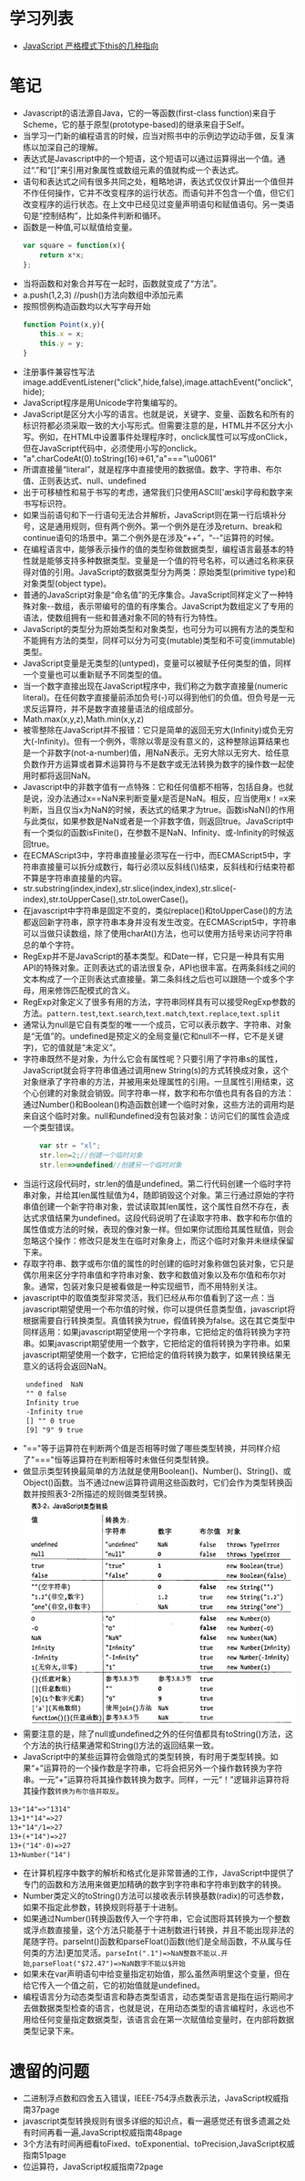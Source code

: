 # 学习列表
* [JavaScript 严格模式下this的几种指向](https://segmentfault.com/a/1190000010108912)

# 笔记
* Javascript的语法源自Java，它的一等函数(first-class function)来自于Scheme，它的基于原型(prototype-based)的继承来自于Self。
* 当学习一门新的编程语言的时候，应当对照书中的示例边学边动手做，反复演练以加深自己的理解。
* 表达式是Javascript中的一个短语，这个短语可以通过运算得出一个值。通过“.”和“[]”来引用对象属性或数组元素的值就构成一个表达式。
* 语句和表达式之间有很多共同之处，粗略地讲，表达式仅仅计算出一个值但并不作任何操作，它并不改变程序的运行状态。而语句并不包含一个值，但它们改变程序的运行状态。在上文中已经见过变量声明语句和赋值语句。另一类语句是“控制结构”，比如条件判断和循环。
* 函数是一种值,可以赋值给变量。
	```javascript
	var square = function(x){
		return x*x;
	};
	```
* 当将函数和对象合并写在一起时，函数就变成了“方法”。
* a.push(1,2,3) //push()方法向数组中添加元素
* 按照惯例构造函数均以大写字母开始
	```javascript
	function Point(x,y){
		this.x = x;
		this.y = y;
	}
	```
* 注册事件兼容性写法image.addEventListener("click",hide,false),image.attachEvent("onclick",hide);
* JavaScript程序是用Unicode字符集编写的。
* JavaScript是区分大小写的语言。也就是说，关键字、变量、函数名和所有的标识符都必须采取一致的大小写形式。但需要注意的是，HTML并不区分大小写。例如，在HTML中设置事件处理程序时，onclick属性可以写成onClick，但在JavaScript代码中，必须使用小写的onclick。
* "a".charCodeAt(0).toString(16)=>61,"a"==="\u0061"
* 所谓直接量“literal”，就是程序中直接使用的数据值。数字、字符串、布尔值、正则表达式、null、undefined
* 出于可移植性和易于书写的考虑，通常我们只使用ASCII['æski]字母和数字来书写标识符。
* 如果当前语句和下一行语句无法合并解析，JavaScript则在第一行后填补分号，这是通用规则，但有两个例外。第一个例外是在涉及return、break和continue语句的场景中。第二个例外是在涉及“++”，“--”运算符的时候。
* 在编程语言中，能够表示操作的值的类型称做数据类型，编程语言最基本的特性就是能够支持多种数据类型。变量是一个值的符号名称，可以通过名称来获得对值的引用。JavaScript的数据类型分为两类：原始类型(primitive type)和对象类型(object type)。
* 普通的JavaScript对象是“命名值”的无序集合。JavaScript同样定义了一种特殊对象--数组，表示带编号的值的有序集合。JavaScript为数组定义了专用的语法，使数组拥有一些和普通对象不同的特有行为特性。
* JavaScript的类型分为原始类型和对象类型，也可分为可以拥有方法的类型和不能拥有方法的类型，同样可以分为可变(mutable)类型和不可变(immutable)类型。
* JavaScript变量是无类型的(untyped)，变量可以被赋予任何类型的值，同样一个变量也可以重新赋予不同类型的值。
* 当一个数字直接出现在JavaScript程序中，我们称之为数字直接量(numeric literal)。在任何数字直接量前添加负号(-)可以得到他们的负值。但负号是一元求反运算符，并不是数字直接量语法的组成部分。
* Math.max(x,y,z),Math.min(x,y,z)
* 被零整除在JavaScript并不报错：它只是简单的返回无穷大(Infinity)或负无穷大(-Infinity)。但有一个例外，零除以零是没有意义的，这种整除运算结果也是一个非数字(not-a-number)值，用NaN表示。无穷大除以无穷大、给任意负数作开方运算或者算术运算符与不是数字或无法转换为数字的操作数一起使用时都将返回NaN。
* Javascript中的非数字值有一点特殊：它和任何值都不相等，包括自身。也就是说，没办法通过x==NaN来判断变量x是否是NaN。相反，应当使用x！=x来判断，当且仅当x为NaN的时候，表达式的结果才为true。函数isNaN()的作用与此类似，如果参数是NaN或者是一个非数字值，则返回true。JavaScript中有一个类似的函数isFinite()，在参数不是NaN、Infinity、或-Infinity的时候返回true。
* 在ECMAScript3中，字符串直接量必须写在一行中，而ECMAScript5中，字符串直接量可以拆分成数行，每行必须以反斜线(\\)结束，反斜线和行结束符都不算是字符串直接量的内容。
* str.substring(index,index),str.slice(index,index),str.slice(-index),str.toUpperCase(),str.toLowerCase()。
* 在javascript中字符串是固定不变的，类似replace()和toUpperCase()的方法都返回新字符串，原字符串本身并没有发生改变。在ECMAScript5中，字符串可以当做只读数组，除了使用charAt()方法，也可以使用方括号来访问字符串总的单个字符。
* RegExp并不是JavaScript的基本类型。和Date一样，它只是一种具有实用API的特殊对象。正则表达式的语法很复杂，API也很丰富。在两条斜线之间的文本构成了一个正则表达式直接量。第二条斜线之后也可以跟随一个或多个字母，用来修饰匹配模式的含义。
* RegExp对象定义了很多有用的方法，字符串同样具有可以接受RegExp参数的方法。`pattern.test`,`text.search`,`text.match`,`text.replace`,`text.split`
* 通常认为null是它自有类型的唯一一个成员，它可以表示数字、字符串、对象是“无值”的。undefined是预定义的全局变量(它和null不一样，它不是关键字)，它的值就是“未定义”。
* 字符串既然不是对象，为什么它会有属性呢？只要引用了字符串s的属性，JavaScript就会将字符串值通过调用new String(s)的方式转换成对象，这个对象继承了字符串的方法，并被用来处理属性的引用。一旦属性引用结束，这个心创建的对象就会销毁。同字符串一样，数字和布尔值也具有各自的方法：通过Number()和Boolean()构造函数创建一个临时对象，这些方法的调用均是来自这个临时对象。null和undefined没有包装对象：访问它们的属性会造成一个类型错误。
	```javascript
		var str = "xl";
		str.len=2;//创建一个临时对象
		str.len=>undefined//创建另一个临时对象
	```
* 当运行这段代码时，str.len的值是undefined。第二行代码创建一个临时字符串对象，并给其len属性赋值为4，随即销毁这个对象。第三行通过原始的字符串值创建一个新字符串对象，尝试读取其len属性，这个属性自然不存在，表达式求值结果为undefined。这段代码说明了在读取字符串、数字和布尔值的属性值或方法的时候，表现的像对象一样。但如果你试图给其属性赋值，则会忽略这个操作：修改只是发生在临时对象身上，而这个临时对象并未继续保留下来。
* 存取字符串、数字或布尔值的属性的时创建的临时对象称做包装对象，它只是偶尔用来区分字符串值和字符串对象、数字和数值对象以及布尔值和布尔对象。通常，包装对象只是被看做是一种实现细节，而不用特别关注。
* javascript中的取值类型非常灵活，我们已经从布尔值看到了这一点：当javascript期望使用一个布尔值的时候，你可以提供任意类型值，javascript将根据需要自行转换类型。真值转换为true，假值转换为false。这在其它类型中同样适用：如果javascript期望使用一个字符串，它把给定的值将转换为字符串。如果javascript期望使用一个数字，它把给定的值将转换为字符串。如果javascript期望使用一个数字，它把给定的值将转换为数字，如果转换结果无意义的话将会返回NaN。
```
	undefined  NaN
	"" 0 false
	Infinity true
	-Infinity true
	[] "" 0 true
	[9] "9" 9 true
```
* "=="等于运算符在判断两个值是否相等时做了哪些类型转换，并同样介绍了"==="恒等运算符在判断相等时未做任何类型转换。
* 做显示类型转换最简单的方法就是使用Boolean()、Number()、String()、或Object()函数。当不通过new运算符调用这些函数时，它们会作为类型转换函数并按照表3-2所描述的规则做类型转换。
![javascript类型转换规则表3-2](images/20180505001.png)
* 需要注意的是，除了null或undefined之外的任何值都具有toString()方法，这个方法的执行结果通常和String()方法的返回结果一致。
* JavaScript中的某些运算符会做隐式的类型转换，有时用于类型转换。如果“+”运算符的一个操作数是字符串，它将会把另外一个操作数转换为字符串。一元“+”运算符将其操作数转换为数字。同样，一元“！”逻辑非运算符将其操作数`转换为布尔值并取反`。
```
13+"14"=>"1314"
13+1*"14"=>27
13+"14"/1=>27
13+(+"14")=>27
13+("14"-0)=>27
13+Number("14")
```
* 在计算机程序中数字的解析和格式化是非常普通的工作，JavaScript中提供了专门的函数和方法用来做更加精确的数字到字符串和字符串到数字的转换。
* Number类定义的toString()方法可以接收表示转换基数(radix)的可选参数，如果不指定此参数，转换规则将基于十进制。
* 如果通过Number()转换函数传入一个字符串，它会试图将其转换为一个整数或浮点数直接量，这个方法只能基于十进制数进行转换，并且不能出现非法的尾随字符。parseInt()函数和parseFloat()函数(他们是全局函数，不从属与任何类的方法)更加灵活。`parseInt(".1")=>NaN整数不能以.开始`,`parseFloat("$72.47")=>NaN数字不能以$开始`
* 如果未在var声明语句中给变量指定初始值，那么虽然声明里这个变量，但在给它传入一个值之前，它的初始值就是undefined。
* 编程语言分为动态类型语言和静态类型语言，动态类型语言是指在运行期间才去做数据类型检查的语言，也就是说，在用动态类型的语言编程时，永远也不用给任何变量指定数据类型，该语言会在第一次赋值给变量时，在内部将数据类型记录下来。

# 遗留的问题
* 二进制浮点数和四舍五入错误，IEEE-754浮点数表示法，JavaScript权威指南37page
* javascript类型转换规则有很多详细的知识点，看一遍感觉还有很多遗漏之处有时间再看一遍,JavaScript权威指南48page
* 3个方法有时间再细看toFixed、toExponential、toPrecision,JavaScript权威指南51page
* 位运算符，JavaScript权威指南72page